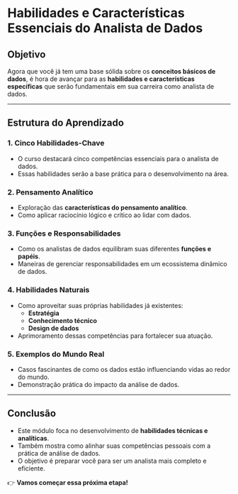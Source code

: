# Habilidades e Características Essenciais do Analista de Dados

## Objetivo
Agora que você já tem uma base sólida sobre os **conceitos básicos de dados**, é hora de avançar para as **habilidades e características específicas** que serão fundamentais em sua carreira como analista de dados.

---

## Estrutura do Aprendizado

### 1. Cinco Habilidades-Chave
- O curso destacará cinco competências essenciais para o analista de dados.  
- Essas habilidades serão a base prática para o desenvolvimento na área.  

### 2. Pensamento Analítico
- Exploração das **características do pensamento analítico**.  
- Como aplicar raciocínio lógico e crítico ao lidar com dados.  

### 3. Funções e Responsabilidades
- Como os analistas de dados equilibram suas diferentes **funções e papéis**.  
- Maneiras de gerenciar responsabilidades em um ecossistema dinâmico de dados.  

### 4. Habilidades Naturais
- Como aproveitar suas próprias habilidades já existentes:  
  - **Estratégia**  
  - **Conhecimento técnico**  
  - **Design de dados**  
- Aprimoramento dessas competências para fortalecer sua atuação.  

### 5. Exemplos do Mundo Real
- Casos fascinantes de como os dados estão influenciando vidas ao redor do mundo.  
- Demonstração prática do impacto da análise de dados.  

---

## Conclusão
- Este módulo foca no desenvolvimento de **habilidades técnicas e analíticas**.  
- Também mostra como alinhar suas competências pessoais com a prática de análise de dados.  
- O objetivo é preparar você para ser um analista mais completo e eficiente.  

👉 **Vamos começar essa próxima etapa!**
